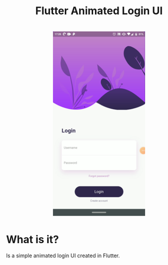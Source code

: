 <h1 align="center">
  Flutter Animated Login UI
</h1>

<h1 align="center">
  <img src="./assets/screenshots/screenshot.png" width="250" />
</h1>

# What is it?
Is a simple animated login UI created in Flutter.
